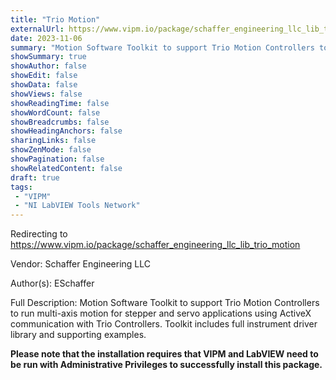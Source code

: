 ```yaml
---
title: "Trio Motion"
externalUrl: https://www.vipm.io/package/schaffer_engineering_llc_lib_trio_motion
date: 2023-11-06
summary: "Motion Software Toolkit to support Trio Motion Controllers to run multi-axis motion for stepper and servo applications using ActiveX communication with Trio Controllers."
showSummary: true
showAuthor: false
showEdit: false
showData: false
showViews: false
showReadingTime: false
showWordCount: false
showBreadcrumbs: false
showHeadingAnchors: false
sharingLinks: false
showZenMode: false
showPagination: false
showRelatedContent: false
draft: true
tags:
 - "VIPM"
 - "NI LabVIEW Tools Network"
---
```


Redirecting to https://www.vipm.io/package/schaffer_engineering_llc_lib_trio_motion

Vendor: Schaffer Engineering LLC

Author(s): ESchaffer
 
Full Description:
Motion Software Toolkit to support Trio Motion Controllers to run multi-axis motion for stepper and servo applications using ActiveX communication with Trio Controllers.  Toolkit includes full instrument driver library and supporting examples.

**Please note that the installation requires that VIPM and LabVIEW need to be run with Administrative Privileges to successfully install this package.**
